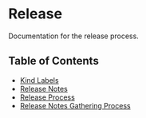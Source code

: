 # Release

Documentation for the release process.

## Table of Contents

* [Kind Labels](kind-labels.md)
* [Release Notes](release-notes.md)
* [Release Process](release-process.md)
* [Release Notes Gathering Process](release-notes-gathering-process.md)
